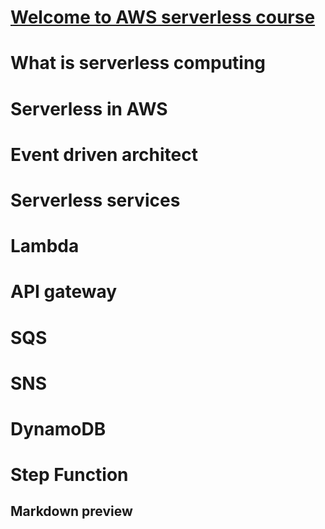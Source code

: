 

# [Welcome to AWS serverless course](about.md) 
# What is serverless computing 
# Serverless in AWS
# Event driven architect 
# Serverless services 
# Lambda 
# API gateway
# SQS 
# SNS 
# DynamoDB
# Step Function 
## Markdown preview